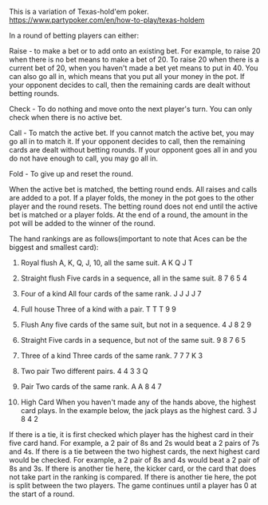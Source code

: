 This is a variation of Texas-hold'em poker.
https://www.partypoker.com/en/how-to-play/texas-holdem

In a round of betting players can either:

Raise - to make a bet or to add onto an existing bet. For example, to raise 20 when there is no bet means to make a bet of 20.
To raise 20 when there is a current bet of 20, when you haven't made a bet yet means to put in 40. You can also go all in, which means that you put all your money in the pot. If your opponent decides
to call, then the remaining cards are dealt without betting rounds.

Check - To do nothing and move onto the next player's turn. You can only check when there is no active bet.

Call - To match the active bet. If you cannot match the active bet, you may go all in to match it. If your opponent decides
to call, then the remaining cards are dealt without betting rounds. If your opponent goes all in and you do not have enough
to call, you may go all in. 

Fold - To give up and reset the round.

When the active bet is matched, the betting round ends. All raises and calls
are added to a pot. If a player folds, the money in the pot goes to the other player and the round resets. The betting round
does not end until the active bet is matched or a player folds.
At the end of a round, the amount in the pot will be added to the winner of the round.

The hand rankings are as follows(important to note that Aces can be the biggest and smallest card):
1. Royal flush
   A, K, Q, J, 10, all the same suit.
   A K Q J T

2. Straight flush
   Five cards in a sequence, all in the same suit.
   8 7 6 5 4
3. Four of a kind
   All four cards of the same rank.
   J J J J 7

4. Full house
   Three of a kind with a pair.
   T T T 9 9

5. Flush
   Any five cards of the same suit, but not in a sequence.
   4 J 8 2 9

6. Straight
   Five cards in a sequence, but not of the same suit.
   9 8 7 6 5

7. Three of a kind
   Three cards of the same rank.
   7 7 7 K 3

8. Two pair
   Two different pairs.
   4 4 3 3 Q

9. Pair
   Two cards of the same rank.
   A A 8 4 7

10. High Card
    When you haven't made any of the hands above, the highest card plays.
    In the example below, the jack plays as the highest card.
    3 J 8 4 2
    
If there is a tie, it is first checked which player has the highest card in their five card hand. For example,
a 2 pair of 8s and 2s would beat a 2 pairs of 7s and 4s. If there is a tie between the two highest cards, the next 
highest card would be checked. For example, a 2 pair of 8s and 4s would beat a 2 pair of 8s and 3s. If there is another tie
here, the kicker card, or the card that does not take part in the ranking is compared. If there is another tie here,
the pot is split between the two players. The game continues until a player has 0 at the start of a round.

